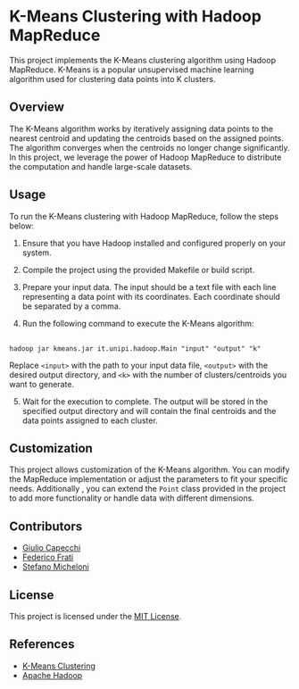 <h1>K-Means Clustering with Hadoop MapReduce</h1>
<p>This project implements the K-Means clustering algorithm using Hadoop MapReduce. K-Means is a popular unsupervised machine learning algorithm used for clustering data points into K clusters.</p>
<h2>Overview</h2>
<p>The K-Means algorithm works by iteratively assigning data points to the nearest centroid and updating the centroids based on the
assigned points. The algorithm converges when the centroids no longer change significantly. In this project, we leverage the power of 
Hadoop MapReduce to distribute the computation and handle large-scale datasets.</p><h2>Usage</h2><p>To run the K-Means clustering 
with Hadoop MapReduce, follow the steps below:</p><ol><li><p>Ensure that you have Hadoop installed and configured properly on your system.</p>
</li><li><p>Compile the project using the provided Makefile or build script.</p></li><li>
<p>Prepare your input data. The input should be a text file with each line representing a data point with its coordinates. 
Each coordinate should be separated by a comma.</p></li><li><p>Run the following command to execute the K-Means algorithm:</p></li>
</ol><pre><div class="bg-black rounded-md mb-4"><div class="flex items-center relative text-gray-200 bg-gray-800 px-4 py-2 text-xs font-sans
justify-between rounded-t-md">
<code>hadoop jar kmeans.jar it.unipi.hadoop.Main "input" "output" "k"</code></div></div></pre><p>Replace <code>&lt;input&gt;</code> with the path to your input data file, <code>&lt;output&gt;</code> 
with the desired output directory, and <code>&lt;k&gt;</code> with the number of clusters/centroids you want to generate.</p>
<ol start="5"><li>Wait for the execution to complete. The output will be stored in the specified output directory and will contain
the final centroids and the data points assigned to each cluster.</li></ol><h2>Customization</h2><p>This project allows customization
of the K-Means algorithm. You can modify the MapReduce implementation or adjust the parameters to fit your specific needs. Additionally
, you can extend the <code>Point</code> class provided in the project to add more functionality or handle data with different dimensions.</p>
<h2>Contributors</h2>
<ul>
<li><a href="https://github.com/giuliocapecchi" target="_new">Giulio Capecchi</a></li>
<li><a href="https://github.com/fratifederico" target="_new">Federico Frati</a></li>
<li><a href="https://github.com/SteMiche" target="_new">Stefano Micheloni</a></li>
</ul>


<h2>License</h2>
<p>This project is licensed under the <a href="https://github.com/giuliocapecchi/k-means/blob/main/.idea/license.txt" target="_new">MIT License</a>.</p>
<h2>References</h2><ul><li><a href="https://en.wikipedia.org/wiki/K-means_clustering" target="_new">K-Means Clustering</a></li><li>
<a href="https://hadoop.apache.org/" target="_new">Apache Hadoop</a></li></ul></div></div></div>